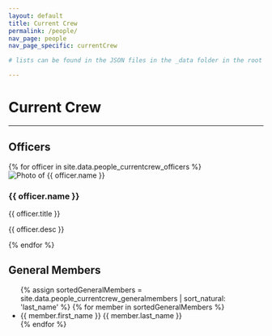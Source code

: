 ```yaml
---
layout: default
title: Current Crew
permalink: /people/
nav_page: people
nav_page_specific: currentCrew

# lists can be found in the JSON files in the _data folder in the root of the repo

---
```


# Current Crew

<hr class="bg-primary"/>

## Officers

<div class="row row-cols-1 row-cols-lg-2 g-4 mb-3">
  {% for officer in site.data.people_currentcrew_officers %}<div class="col">
    <div class="card h-100 rounded border-primary border-1 bg-light">
      <div class="row g-0">
        <div class="col-sm-4">
          <img src="{{ officer.img | prepend: '/assets/img/officers/' | realtive_url }}" alt="Photo of {{ officer.name }}" class="img-fluid rounded">
        </div>
        <div class="col-sm-8">
          <div class="card-body">
            <h3 class="card-title user-select-none">{{ officer.name }}</h3>
            <p class="card-text"><span class="text-muted">{{ officer.title }}</span></p>
            <p class="card-text">{{ officer.desc }}</p>
          </div>
        </div>
      </div>
    </div>
  </div>
  {% endfor %}
</div>

## General Members

<ul class="align-items-start align-content-center custom-list-columns-4 list-unstyled">
  {% assign sortedGeneralMembers = site.data.people_currentcrew_generalmembers | sort_natural: 'last_name' %}
  {% for member in sortedGeneralMembers %}<li class="border-start border-secondary mb-1 ps-1 user-select-none">{{ member.first_name }} {{ member.last_name }}</li>{% endfor %}
</ul>

